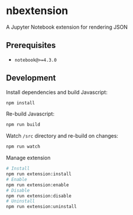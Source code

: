 # nbextension

A Jupyter Notebook extension for rendering JSON

## Prerequisites

* `notebook@>=4.3.0`

## Development

Install dependencies and build Javascript:

```bash
npm install
```

Re-build Javascript:

```bash
npm run build
```

Watch `/src` directory and re-build on changes:

```bash
npm run watch
```

Manage extension

```bash
# Install
npm run extension:install
# Enable
npm run extension:enable
# Disable
npm run extension:disable
# Uninstall
npm run extension:uninstall
```
